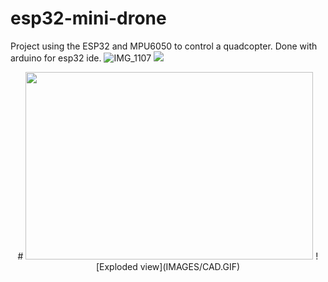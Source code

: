 # esp32-mini-drone
Project using the ESP32 and MPU6050 to control a quadcopter. Done with arduino for esp32 ide.
![IMG_1107](https://user-images.githubusercontent.com/57391611/86619881-fe638e80-bfd8-11ea-81b7-feb3bdd74502.JPG)
<img src="https://github.com/Kunalverma1502/esp32-mini-drone/blob/master/Drone1.png" width="480" />


<p align="center">
 # <img width="460" height="300" src="http://www.fillmurray.com/460/300">
  ![Exploded view](IMAGES/CAD.GIF)
</p>

